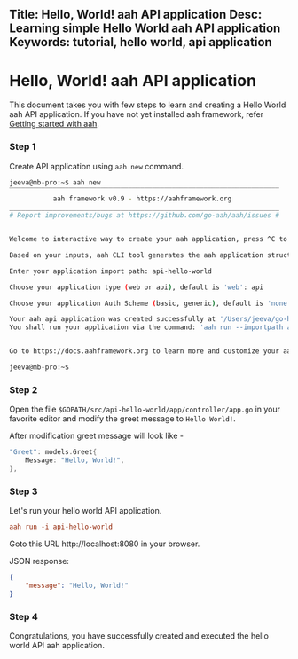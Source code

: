 Title: Hello, World! aah API application
Desc: Learning simple Hello World aah API application
Keywords: tutorial, hello world, api application
---
# Hello, World! aah API application

This document takes you with few steps to learn and creating a Hello World aah API application. If you have not yet installed aah framework, refer [Getting started with aah](/getting-started.html).

### Step 1

Create API application using `aah new` command.

```bash
jeeva@mb-pro:~$ aah new
‾‾‾‾‾‾‾‾‾‾‾‾‾‾‾‾‾‾‾‾‾‾‾‾‾‾‾‾‾‾‾‾‾‾‾‾‾‾‾‾‾‾‾‾‾‾‾‾‾‾‾‾‾‾‾‾‾‾‾‾‾‾‾‾‾‾‾‾
           aah framework v0.9 - https://aahframework.org
____________________________________________________________________
# Report improvements/bugs at https://github.com/go-aah/aah/issues #


Welcome to interactive way to create your aah application, press ^C to exit :)

Based on your inputs, aah CLI tool generates the aah application structure for you.

Enter your application import path: api-hello-world

Choose your application type (web or api), default is 'web': api

Choose your application Auth Scheme (basic, generic), default is 'none':

Your aah api application was created successfully at '/Users/jeeva/go-home/src/api-hello-world'
You shall run your application via the command: 'aah run --importpath api-hello-world'


Go to https://docs.aahframework.org to learn more and customize your aah application.

jeeva@mb-pro:~$
```

### Step 2

Open the file `$GOPATH/src/api-hello-world/app/controller/app.go` in your favorite editor and modify the greet message to `Hello World!`.

After modification greet message will look like -
```go
"Greet": models.Greet{
	Message: "Hello, World!",
},
```

### Step 3

Let's run your hello world API application.

```cfg
aah run -i api-hello-world
```

Goto this URL http://localhost:8080 in your browser.

JSON response:
```json
{
    "message": "Hello, World!"
}
```

### Step 4

Congratulations, you have successfully created and executed the hello world API aah application.

<br><br>
